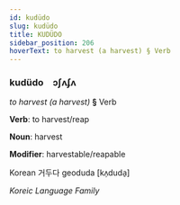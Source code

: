```yaml
---
id: kudüdo
slug: kudüdo
title: KUDÜDO
sidebar_position: 206
hoverText: to harvest (a harvest) § Verb
---
```


### kudüdo&emsp;<span kind="abugida">ɔʃʌʄʌ</span>

*to harvest (a harvest)* **§** Verb

**Verb**: to harvest/reap

**Noun**: harvest

**Modifier**: harvestable/reapable

Korean 거두다 geoduda [kʌ̹duda̠]

*Koreic Language Family*